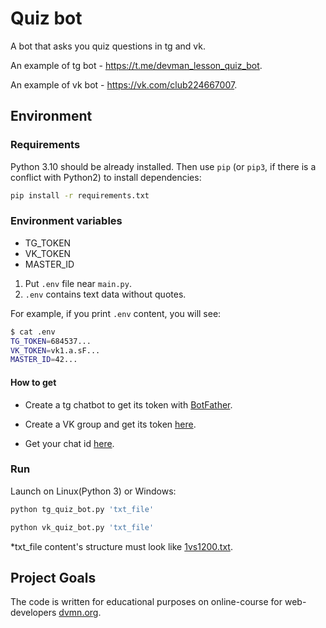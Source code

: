 # Quiz bot


A bot that asks you quiz questions in tg and vk.


An example of tg bot - https://t.me/devman_lesson_quiz_bot.

An example of vk bot - https://vk.com/club224667007.

## Environment


### Requirements

Python 3.10 should be already installed. 
Then use `pip` (or `pip3`, if there is a conflict with Python2) to install dependencies:
```bash
pip install -r requirements.txt
```

### Environment variables

- TG_TOKEN
- VK_TOKEN
- MASTER_ID

1. Put `.env` file near `main.py`.
2. `.env` contains text data without quotes.

For example, if you print `.env` content, you will see:

```bash
$ cat .env
TG_TOKEN=684537...
VK_TOKEN=vk1.a.sF...
MASTER_ID=42...
```

#### How to get

- Create a tg chatbot to get its token with [BotFather](https://telegram.me/BotFather). 

- Create a VK group and get its token [here](https://vk.com/club224221946?act=tokens).

- Get your chat id [here](https://t.me/userinfobot).


### Run

Launch on Linux(Python 3) or Windows:
```bash
python tg_quiz_bot.py 'txt_file'
```
```bash
python vk_quiz_bot.py 'txt_file'
```
*txt_file content's structure must look like [1vs1200.txt](https://github.com/duke-doki/quiz-bot/blob/main/1vs1200.txt).
## Project Goals

The code is written for educational purposes on online-course for web-developers [dvmn.org](https://dvmn.org/).
